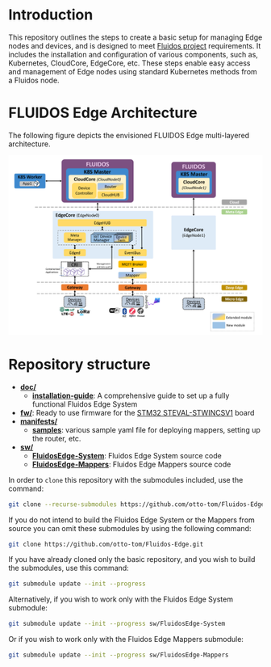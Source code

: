 # Introduction

This repository outlines the steps to create a basic setup for managing Edge nodes and devices, and is designed to meet [Fluidos project](https://fluidos.eu) requirements. It includes the installation and configuration of various components, such as, Kubernetes, CloudCore, EdgeCore, etc. These steps enable easy access and management of Edge nodes using standard Kubernetes methods from a Fluidos node.

# FLUIDOS Edge Architecture

The following figure depicts the envisioned FLUIDOS Edge multi-layered architecture.

![](doc/installation-guide/drax/figures/Fluidos-edge.png)

# Repository structure

-  [**doc/**](doc/)
   - [**installation-guide**](doc/installation-guide): A comprehensive guide to set up a fully functional Fluidos Edge System
-  [**fw/**](fw/): Ready to use firmware for the [STM32 STEVAL-STWINCSV1](https://www.st.com/en/evaluation-tools/steval-stwinkt1.html) board
-  [**manifests/**](manifests/)
   -  [**samples**](manifests/samples/): various sample yaml file for deploying mappers, setting up the router, etc.
-  [**sw/**](sw/)
   - [**FluidosEdge-System**](sw/FluidosEdge-System): Fluidos Edge System source code
   - [**FluidosEdge-Mappers**](sw/FluidosEdge-Mappers): Fluidos Edge Mappers source code

 In order to ```clone``` this repository with the submodules included, use the command:
```bash
git clone --recurse-submodules https://github.com/otto-tom/Fluidos-Edge.git
```
If you do not intend to build the Fluidos Edge System or the Mappers from source you can omit these submodules by using the following command:
```bash
git clone https://github.com/otto-tom/Fluidos-Edge.git
``` 
If you have already cloned only the basic repository, and you wish to build the submodules, use this command:
```bash
git submodule update --init --progress
```
Alternatively, if you wish to work only with the Fluidos Edge System submodule:
```bash
git submodule update --init --progress sw/FluidosEdge-System
```
Or if you wish to work only with the Fluidos Edge Mappers  submodule:
```bash
git submodule update --init --progress sw/FluidosEdge-Mappers
```